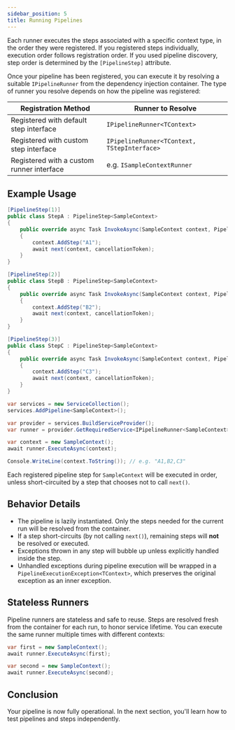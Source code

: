 ```yaml
---
sidebar_position: 5
title: Running Pipelines
---
```


Each runner executes the steps associated with a specific context type, in the order they were registered. If you registered steps individually, execution order follows registration order. If you used pipeline discovery, step order is determined by the `[PipelineStep]` attribute.

Once your pipeline has been registered, you can execute it by resolving a suitable `IPipelineRunner` from the dependency injection container. The type of runner you resolve depends on how the pipeline was registered:

| Registration Method                       | Runner to Resolve                           |
| ----------------------------------------- | ------------------------------------------- |
| Registered with default step interface    | `IPipelineRunner<TContext>`                 |
| Registered with custom step interface     | `IPipelineRunner<TContext, TStepInterface>` |
| Registered with a custom runner interface | e.g. `ISampleContextRunner`                 |

## Example Usage

```csharp title="Executing a Pipeline"
[PipelineStep(1)]
public class StepA : PipelineStep<SampleContext>
{
    public override async Task InvokeAsync(SampleContext context, PipelineDelegate<SampleContext> next, CancellationToken cancellationToken = default)
    {
        context.AddStep("A1");
        await next(context, cancellationToken);
    }
}

[PipelineStep(2)]
public class StepB : PipelineStep<SampleContext>
{
    public override async Task InvokeAsync(SampleContext context, PipelineDelegate<SampleContext> next, CancellationToken cancellationToken = default)
    {
        context.AddStep("B2");
        await next(context, cancellationToken);
    }
}

[PipelineStep(3)]
public class StepC : PipelineStep<SampleContext>
{
    public override async Task InvokeAsync(SampleContext context, PipelineDelegate<SampleContext> next, CancellationToken cancellationToken = default)
    {
        context.AddStep("C3");
        await next(context, cancellationToken);
    }
}

var services = new ServiceCollection();
services.AddPipeline<SampleContext>();

var provider = services.BuildServiceProvider();
var runner = provider.GetRequiredService<IPipelineRunner<SampleContext>>();

var context = new SampleContext();
await runner.ExecuteAsync(context);

Console.WriteLine(context.ToString()); // e.g. "A1,B2,C3"
```

Each registered pipeline step for `SampleContext` will be executed in order, unless short-circuited by a step that chooses not to call `next()`.

## Behavior Details

- The pipeline is lazily instantiated. Only the steps needed for the current run will be resolved from the container.
- If a step short-circuits (by not calling `next()`), remaining steps will **not** be resolved or executed.
- Exceptions thrown in any step will bubble up unless explicitly handled inside the step.
- Unhandled exceptions during pipeline execution will be wrapped in a `PipelineExecutionException<TContext>`, which preserves the original exception as an inner exception.

## Stateless Runners

Pipeline runners are stateless and safe to reuse. Steps are resolved fresh from the container for each run, to honor service lifetime. You can execute the same runner multiple times with different contexts:

```csharp
var first = new SampleContext();
await runner.ExecuteAsync(first);

var second = new SampleContext();
await runner.ExecuteAsync(second);
```

## Conclusion

Your pipeline is now fully operational. In the next section, you'll learn how to test pipelines and steps independently.
